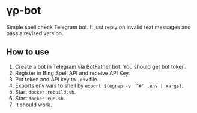 # γρ-bot
Simple spell check
Telegram bot. It just reply on invalid text messages and pass a revised version.

## How to use
1. Create a bot in Telegram via BotFather bot. You should get bot token.
2. Register in Bing Spell API and receive API Key.
3. Put token and API key to `.env` file.
4. Exports env vars to shell by `export $(egrep -v '^#' .env | xargs)`.
5. Start `docker.rebuild.sh`.
6. Start `docker.run.sh`.
7. It should work.
